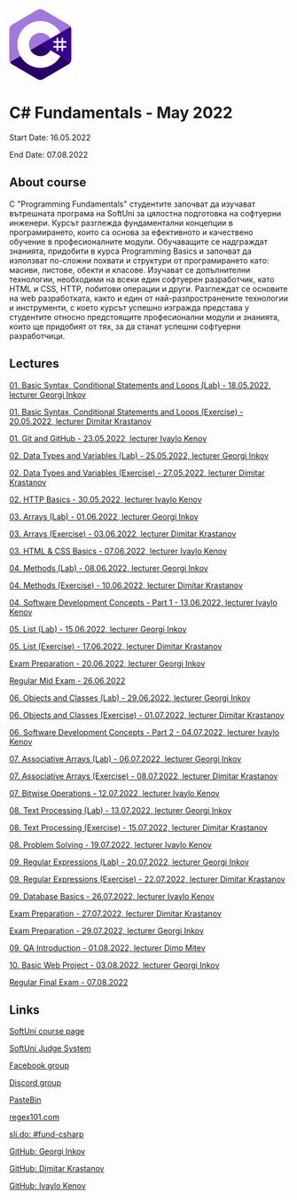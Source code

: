 <picture>
  <img alt="C# Logo" src="CSharp.svg">
</picture>



# C# Fundamentals - May 2022

Start Date: 16.05.2022

End Date: 07.08.2022


## About course 


С "Programming Fundamentals" студентите започват да изучават вътрешната програма на SoftUni за цялостна подготовка на софтуерни инженери. Курсът разглежда фундаментални концепции в програмирането, които са основа за ефективното и качествено обучение в професионалните модули. Обучаващите се надграждат знанията, придобити в курса Programming Basics и започват да използват по-сложни похвати и структури от програмирането като: масиви, листове, обекти и класове. Изучават се допълнителни технологии, необходими на всеки един софтуерен разработчик, като HTML и CSS, HTTP, побитови операции и други. Разглеждат се основите на web разработката, както и един от най-разпространените технологии и инструменти, с което курсът успешно изгражда представа у студентите относно предстоящите професионални модули и знанията, които ще придобият от тях, за да станат успешни софтуерни разработчици.


## Lectures 


[01. Basic Syntax, Conditional Statements and Loops (Lab) - 18.05.2022, lecturer Georgi Inkov](https://github.com/AntonBlagoev/CSharp-Fundamentals/tree/main/01.Intro-and-Basic-Syntax/01.Lab)

[01. Basic Syntax, Conditional Statements and Loops (Exercise) - 20.05.2022, lecturer Dimitar Krastanov](https://github.com/AntonBlagoev/CSharp-Fundamentals/tree/main/01.Intro-and-Basic-Syntax/01.Exercise)

[01. Git and GitHub - 23.05.2022, lecturer Ivaylo Kenov](https://github.com/AntonBlagoev/CSharp-Fundamentals/tree/main/01.Intro-and-Basic-Syntax)

[02. Data Types and Variables (Lab) - 25.05.2022, lecturer Georgi Inkov](https://github.com/AntonBlagoev/CSharp-Fundamentals/tree/main/02.Data-Types-and-Variables/02.Lab)

[02. Data Types and Variables (Exercise) - 27.05.2022, lecturer Dimitar Krastanov](https://github.com/AntonBlagoev/CSharp-Fundamentals/tree/main/02.Data-Types-and-Variables/02.Exercise)

[02. HTTP Basics - 30.05.2022, lecturer Ivaylo Kenov](https://github.com/AntonBlagoev/CSharp-Fundamentals/tree/main/02.Data-Types-and-Variables)

[03. Arrays (Lab) - 01.06.2022, lecturer Georgi Inkov](https://github.com/AntonBlagoev/CSharp-Fundamentals/tree/main/03.Arrays/03.Lab)

[03. Arrays (Exercise) - 03.06.2022, lecturer Dimitar Krastanov](https://github.com/AntonBlagoev/CSharp-Fundamentals/tree/main/03.Arrays/03.Exercise)

[03. HTML & CSS Basics - 07.06.2022, lecturer Ivaylo Kenov](https://github.com/AntonBlagoev/CSharp-Fundamentals/tree/main/03.Arrays)

[04. Methods (Lab) - 08.06.2022, lecturer Georgi Inkov](https://github.com/AntonBlagoev/CSharp-Fundamentals/tree/main/04.Methods/04.Lab)

[04. Methods (Exercise) - 10.06.2022, lecturer Dimitar Krastanov](https://github.com/AntonBlagoev/CSharp-Fundamentals/tree/main/04.Methods/04.Exercise)

[04. Software Development Concepts - Part 1 - 13.06.2022, lecturer Ivaylo Kenov](https://github.com/AntonBlagoev/CSharp-Fundamentals/tree/main/04.Methods)

[05. List (Lab) - 15.06.2022, lecturer Georgi Inkov](https://github.com/AntonBlagoev/CSharp-Fundamentals/tree/main/05.Lists/05.Lab)

[05. List (Exercise) - 17.06.2022, lecturer Dimitar Krastanov](https://github.com/AntonBlagoev/CSharp-Fundamentals/tree/main/05.Lists/05.Exercise)

[Exam Preparation - 20.06.2022, lecturer Georgi Inkov](https://github.com/AntonBlagoev/CSharp-Fundamentals/tree/main/Mid-Exam-Preparation)

[Regular Mid Exam - 26.06.2022](https://github.com/AntonBlagoev/CSharp-Fundamentals/tree/main/Mid-Exam-Preparation)

[06. Objects and Classes (Lab) - 29.06.2022, lecturer Georgi Inkov](https://github.com/AntonBlagoev/CSharp-Fundamentals/tree/main/06.Objects-and-Classes/06.Lab)

[06. Objects and Classes (Exercise) - 01.07.2022, lecturer Dimitar Krastanov](https://github.com/AntonBlagoev/CSharp-Fundamentals/tree/main/06.Objects-and-Classes/06.Exercise)

[06. Software Development Concepts - Part 2 - 04.07.2022, lecturer Ivaylo Kenov](https://github.com/AntonBlagoev/CSharp-Fundamentals/tree/main/06.Objects-and-Classes)

[07. Associative Arrays (Lab) - 06.07.2022, lecturer Georgi Inkov](https://github.com/AntonBlagoev/CSharp-Fundamentals/tree/main/07.Associative-Arrays/07.Lab)

[07. Associative Arrays (Exercise) - 08.07.2022, lecturer Dimitar Krastanov](https://github.com/AntonBlagoev/CSharp-Fundamentals/tree/main/07.Associative-Arrays/07.Exercise)

[07. Bitwise Operations - 12.07.2022, lecturer Ivaylo Kenov](https://github.com/AntonBlagoev/CSharp-Fundamentals/tree/main/07.Associative-Arrays)

[08. Text Processing (Lab) - 13.07.2022, lecturer Georgi Inkov](https://github.com/AntonBlagoev/CSharp-Fundamentals/tree/main/08.Associative-Arrays/08.Lab)

[08. Text Processing (Exercise) - 15.07.2022, lecturer Dimitar Krastanov](https://github.com/AntonBlagoev/CSharp-Fundamentals/tree/main/08.Associative-Arrays/08.Exercise)

[08. Problem Solving - 19.07.2022, lecturer Ivaylo Kenov](https://github.com/AntonBlagoev/CSharp-Fundamentals/tree/main/08.Associative-Arrays)

[09. Regular Expressions (Lab) - 20.07.2022, lecturer Georgi Inkov](https://github.com/AntonBlagoev/CSharp-Fundamentals/tree/main/09.Regular-Expressions-Regex/09.Lab)

[09. Regular Expressions (Exercise) - 22.07.2022, lecturer Dimitar Krastanov](https://github.com/AntonBlagoev/CSharp-Fundamentals/tree/main/09.Regular-Expressions-Regex/09.Exercise)

[09. Database Basics - 26.07.2022, lecturer Ivaylo Kenov](https://github.com/AntonBlagoev/CSharp-Fundamentals/tree/main/09.Regular-Expressions-Regex)

[Exam Preparation - 27.07.2022, lecturer Dimitar Krastanov](https://github.com/AntonBlagoev/CSharp-Fundamentals/tree/main/Final-Exam-Preparation)

[Exam Preparation - 29.07.2022, lecturer Georgi Inkov](https://github.com/AntonBlagoev/CSharp-Fundamentals/tree/main/Final-Exam-Preparation)

[09. QA Introduction - 01.08.2022, lecturer Dimo Mitev](https://github.com/AntonBlagoev/CSharp-Fundamentals/tree/main/09.Regular-Expressions-Regex)

[10. Basic Web Project - 03.08.2022, lecturer Georgi Inkov](https://github.com/AntonBlagoev/CSharp-Fundamentals/tree/main/10.Basic%20Web%20Project)

[Regular Final Exam - 07.08.2022](https://github.com/AntonBlagoev/CSharp-Fundamentals/tree/main/Final-Exam-Regular)



## Links 

[SoftUni course page](https://softuni.bg/trainings/3729/programming-fundamentals-with-csharp-may-2022#lesson-40321)

[SoftUni Judge System](https://judge.softuni.org/Contests#!/List/ByCategory/149/CSharp-Fundamentals)

[Facebook group](https://www.facebook.com/groups/ProgrammingFundamentalswithCsharpMay2022)

[Discord group](https://discord.gg/9Grr4SDzsX)

[PasteBin](https://pastebin.com/)

[regex101.com](https://regex101.com/)

[sli.do: #fund-csharp](https://app.sli.do/)

[GitHub: Georgi Inkov](https://github.com/GoShow)

[GitHub: Dimitar Krastanov](https://github.com/DraksBG?tab=repositories)

[GitHub: Ivaylo Kenov](https://github.com/ivaylokenov)


